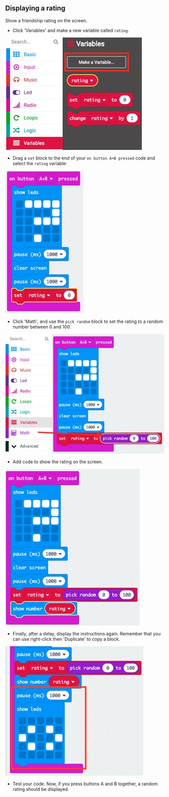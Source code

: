 ## Displaying a rating

Show a friendship rating on the screen.

+ Click 'Variables' and make a new variable called `rating`.

![ảnh chụp màn hình](images/rate-rating.png)

+ Drag a `set` block to the end of your `on button A+B pressed` code and select the `rating` variable:

![ảnh chụp màn hình](images/rate-rating-set.png)

+ Click 'Math', and use the `pick random` block to set the rating to a random number between 0 and 100.

![ảnh chụp màn hình](images/rate-rating-random.png)

+ Add code to show the rating on the screen.

![ảnh chụp màn hình](images/rate-rating-show.png)

+ Finally, after a delay, display the instructions again. Remember that you can use right-click then 'Duplicate' to copy a block.

![ảnh chụp màn hình](images/rate-instruct.png)

+ Test your code. Now, if you press buttons A and B together, a random rating should be displayed.